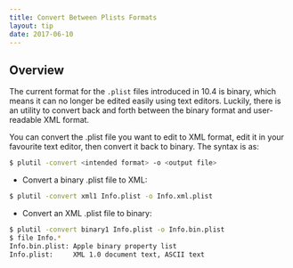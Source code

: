 ```yaml
---
title: Convert Between Plists Formats
layout: tip
date: 2017-06-10
---
```


## Overview

The current format for the ```.plist``` files introduced in 10.4 is binary, which means it can no longer be edited easily using text editors. Luckily, there is an utility to convert back and forth between the binary format and user-readable XML format.

You can convert the .plist file you want to edit to XML format, edit it in your favourite text editor, then convert it back to binary. The syntax is as:
```bash
$ plutil -convert <intended format> -o <output file>
```

* Convert a binary .plist file to XML:

```bash
$ plutil -convert xml1 Info.plist -o Info.xml.plist
```
* Convert an XML .plist file to binary:

```bash
$ plutil -convert binary1 Info.plist -o Info.bin.plist
$ file Info.*
Info.bin.plist: Apple binary property list
Info.plist:     XML 1.0 document text, ASCII text
```

